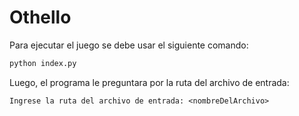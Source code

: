 # Othello

Para ejecutar el juego se debe usar el siguiente comando:

```bash
python index.py
```

Luego, el programa le preguntara por la ruta del archivo de entrada:

```
Ingrese la ruta del archivo de entrada: <nombreDelArchivo>
```

